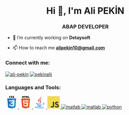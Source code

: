<h1 align="center">Hi 👋, I'm Ali PEKİN</h1>
<h3 align="center">ABAP DEVELOPER</h3>

- 🔭 I’m currently working on **Detaysoft**

- 📫 How to reach me **alipekin10@gmail.com**

<h3 align="left">Connect with me:</h3>
<p align="left">
<a href="https://www.linkedin.com/in/ali-pekin-4a5339228/" target="blank"><img align="center" src="https://raw.githubusercontent.com/rahuldkjain/github-profile-readme-generator/master/src/images/icons/Social/linked-in-alt.svg" alt="ali-pekin" height="30" width="40" /></a>
<a href="https://instagram.com/pekinalii" target="blank"><img align="center" src="https://raw.githubusercontent.com/rahuldkjain/github-profile-readme-generator/master/src/images/icons/Social/instagram.svg" alt="pekinalii" height="30" width="40" /></a>
</p>

<h3 align="left">Languages and Tools:</h3>
<p align="left"> <a href="https://www.w3schools.com/css/" target="_blank" rel="noreferrer"> <img src="https://raw.githubusercontent.com/devicons/devicon/master/icons/css3/css3-original-wordmark.svg" alt="css3" width="40" height="40"/> </a> <a href="https://www.w3.org/html/" target="_blank" rel="noreferrer"> <img src="https://raw.githubusercontent.com/devicons/devicon/master/icons/html5/html5-original-wordmark.svg" alt="html5" width="40" height="40"/> </a> <a href="https://www.java.com" target="_blank" rel="noreferrer"> <img src="https://raw.githubusercontent.com/devicons/devicon/master/icons/java/java-original.svg" alt="java" width="40" height="40"/> </a> <a href="https://developer.mozilla.org/en-US/docs/Web/JavaScript" target="_blank" rel="noreferrer"> <img src="https://raw.githubusercontent.com/devicons/devicon/master/icons/javascript/javascript-original.svg" alt="javascript" width="40" height="40"/> </a> <a href="https://www.mathworks.com/" target="_blank" rel="noreferrer"> <img src="https://upload.wikimedia.org/wikipedia/commons/2/21/Matlab_Logo.png" alt="matlab" width="40" height="40"/> </a>
<a href="https://www.mathworks.com/" target="_blank" rel="noreferrer"> <img src="https://interise.com.tr/wp-content/uploads/2021/07/what-is-SAP-ABAP-Programming.jpg" alt="matlab" width="60" height="40"/> </a>
<a href="https://www.python.org/" target="_blank" rel="noreferrer"> <img src="https://bymmb.com/wp-content/uploads/2019/01/2000px-Python-logo-notext.svg1_.png" alt="python" width="40" height="40"/> </a>  

</p>
